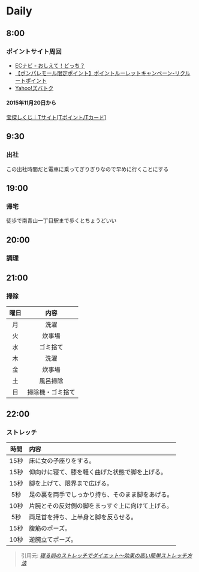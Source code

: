 Daily
=====

8:00
----

### ポイントサイト周回

- [ECナビ - おしえて！どっち？](http://ecnavi.jp/vote/choice/)
- [【ポンパレモール限定ポイント】ポイントルーレットキャンペーン-リクルートポイント](http://point.recruit.co.jp/doc/campaign/point_roulette/)
- [Yahoo!ズバトク](http://toku.yahoo.co.jp/)

#### 2015年11月20日から

[宝探しくじ｜Tサイト[Tポイント/Tカード]](http://cp.tsite.jp/cpn/thlottery)

9:30
----

### 出社

この出社時間だと電車に乗ってぎりぎりなので早めに行くことにする

19:00
-----

### 帰宅

徒歩で南青山一丁目駅まで歩くとちょうどいい

20:00
-----

### 調理

21:00
-----

### 掃除

|曜日|内容|
|:--:|:--:|
|月|洗濯|
|火|炊事場|
|水|ゴミ捨て|
|木|洗濯|
|金|炊事場|
|土|風呂掃除|
|日|掃除機・ゴミ捨て|

22:00
-----

### ストレッチ

|時間|内容|
|:---:|:---|
|15秒|床に女の子座りをする。|
|15秒|仰向けに寝て、膝を軽く曲げた状態で脚を上げる。|
|15秒|脚を上げて、限界まで広げる。|
|5秒|足の裏を両手でしっかり持ち、そのまま脚をあげる。|
|10秒|片腕とその反対側の脚をまっすぐ上に向けて上げる。|
|5秒|両足首を持ち、上半身と脚を反らせる。|
|15秒|腹筋のポーズ。|
|10秒|逆腕立てポーズ。|

> 引用元: <cite>[寝る前のストレッチでダイエット〜効果の高い簡単ストレッチ方法](http://start-diet.com/%E5%AF%9D%E3%82%8B%E5%89%8D%E3%82%B9%E3%83%88%E3%83%AC%E3%83%83%E3%83%81%E3%81%A7%E5%9F%BA%E7%A4%8E%E4%BB%A3%E8%AC%9D%E5%90%91%E4%B8%8A/)</cite>

